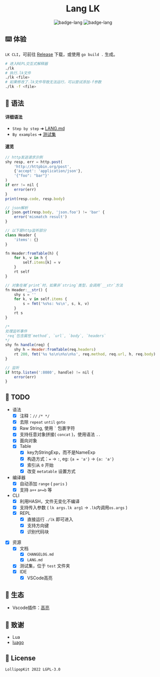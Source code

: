<h1 align="center">Lang LK</h1>

<p align="center">
    <img alt="badge-lang" src="https://badgen.net/badge/Lang/LK/cyan">
    <img alt="badge-lang" src="https://badgen.net/badge/Go/1.19/purple">
</p>



## ⌨️ 体验
`LK CLI`，可前往 [Release](https://github.com/LollipopKit/lang-lk/releases) 下载，或使用 `go build .` 生成。

```bash
# 进入REPL交互式解释器
./lk
# 执行.lk文件
./lk <file>
# 如果修改了.lk文件导致无法运行，可以尝试添加-f参数
./lk -f <file>
```

## 📄 语法
#### 详细语法
- `Step by step` ➜ [LANG.md](LANG.md)
- `By examples` ➜ [测试集](test)

#### 速览
```js
// http发送请求示例
shy resp, err = http.post(
    'http://httpbin.org/post', 
    {'accept': 'application/json'}, 
    '{"foo": "bar"}'
)
if err != nil {
    error(err)
}
print(resp.code, resp.body)

// json解析
if json.get(resp.body, 'json.foo') != 'bar' {
    error('mismatch result')
}

// 以下是http监听部分
class Header {
    'items': {}
}

fn Header:fromTable(h) {
    for k, v in h {
        self.items[k] = v
    }
    rt self
}

// 对象在被`print`时，如果非`string`类型，会调用`__str`方法
fn Header:__str() {
    shy s = ''
    for k, v in self.items {
        s = fmt('%s%s: %s\n', s, k, v)
    }
    rt s
}

/*
处理监听事件
`req`包含属性`method`, `url`, `body`, `headers`
*/
shy fn handle(req) {
    shy h = Header:fromTable(req.headers)
    rt 200, fmt('%s %s\n\n%s\n%s', req.method, req.url, h, req.body)
}

// 监听
if http.listen(':8080', handle) != nil {
    error(err)
}
```

## 🔖 TODO
- 语法
  - [x] 注释：`//` `/* */`
  - [x] 去除 `repeat` `until` `goto`
  - [x] Raw String, 使用 ``` ` ``` 包裹字符
  - [x] 支持任意对象拼接( `concat` )，使用语法 `..`
  - [x] 面向对象
  - [x] Table
    - [x] key为StringExp，而不是NameExp
    - [x] 构造方式：`=` -> `:`, eg: `{a = 'a'}` -> `{a: 'a'}`
    - [x] 索引从 `0` 开始
    - [x] 改变 `metatable` 设置方式
- 编译器
  - [x] 自动添加 `range` ( `paris` )
  - [x] 支持 `a++` `a+=b` 等
- CLI
  - [x] 利用HASH，文件无变化不编译
  - [x] 支持传入参数 ( `lk args.lk arg1` -> `.lk`内调用`os.args` )
  - [x] REPL
    - [x] 直接运行 `./lk` 即可进入
    - [x] 支持方向键
    - [x] 识别代码块
- [x] 资源
    - [x] 文档
      - [x] `CHANGELOG.md`
      - [x] `LANG.md` 
    - [x] 测试集，位于 `test` 文件夹
    - [x] IDE
      - [x] VSCode高亮  

## 🌳 生态
- Vscode插件：[高亮](https://git.lolli.tech/lollipopkit/vscode-lang-lk-highlight)

## 💌 致谢
- Lua
- [luago](https://github.com/zxh0/luago-book)

## 📝 License
`LollipopKit 2022 LGPL-3.0`
